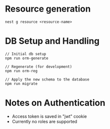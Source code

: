# Resource generation

```
nest g resource <resource-name>
```

# DB Setup and Handling

```
// Initial db setup
npm run orm-generate

// Regenerate (for development)
npm run orm-reg

// Apply the new schema to the database
npm run migrate
```

# Notes on Authentication

- Access token is saved in "jwt" cookie
- Currently no roles are supported
